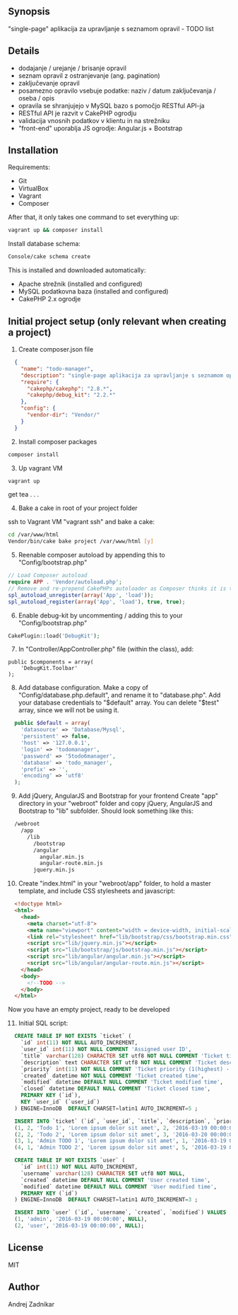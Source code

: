 ## Synopsis
"single-page" aplikacija za upravljanje s seznamom opravil - TODO list

## Details
- dodajanje / urejanje / brisanje opravil
- seznam opravil z ostranjevanje (ang. pagination)
- zaključevanje opravil
- posamezno opravilo vsebuje podatke: naziv / datum zaključevanja / oseba / opis
- opravila se shranjujejo v MySQL bazo s pomočjo RESTful API-ja
- RESTful API je razvit v CakePHP ogrodju
- validacija vnosnih podatkov v klientu in na strežniku
- "front-end" uporablja JS ogrodje: Angular.js + Bootstrap

## Installation
Requirements:
- Git
- VirtualBox
- Vagrant
- Composer

After that, it only takes one command to set everything up:
```sh
vagrant up && composer install
```

Install database schema:
```sh
Console/cake schema create
```

This is installed and downloaded automatically:

- Apache strežnik (installed and configured)
- MySQL podatkovna baza (installed and configured)
- CakePHP 2.x ogrodje

## Initial project setup (only relevant when creating a project)

1. Create composer.json file
```json
  {
    "name": "todo-manager",
    "description": "single-page aplikacija za upravljanje s seznamom opravil - TODO list",
    "require": {
      "cakephp/cakephp": "2.8.*",
      "cakephp/debug_kit": "2.2.*"
    },
    "config": {
      "vendor-dir": "Vendor/"
    }
  }
```

2. Install composer packages
```sh
composer install
```

3. Up vagrant VM
```sh
vagrant up
```
get tea . . .

4. Bake a cake in root of your project folder

  ssh to Vagrant VM "vagrant ssh" and bake a cake:
```sh
cd /var/www/html
Vendor/bin/cake bake project /var/www/html [y]
```

5. Reenable composer autoload by appending this to "Config/bootstrap.php"
```php
// Load Composer autoload
require APP . 'Vendor/autoload.php';
// Remove and re-prepend CakePHPs autoloader as Composer thinks it is the most important
spl_autoload_unregister(array('App', 'load'));
spl_autoload_register(array('App', 'load'), true, true);
```

6. Enable debug-kit by uncommenting / adding this to your "Config/bootstrap.php"
```php
CakePlugin::load('DebugKit');
```

7. In "Controller/AppController.php" file (within the class), add:
```
public $components = array(
    'DebugKit.Toolbar'
);
```

8. Add database configuration. Make a copy of "Config/database.php.default", and rename it to "database.php". Add your database credentials to "$default" array. You can delete "$test" array, since we will not be using it.
```php
  public $default = array(
    'datasource' => 'Database/Mysql',
    'persistent' => false,
    'host' => '127.0.0.1',
    'login' => 'todomanager',
    'password' => '5todo6manager',
    'database' => 'todo_manager',
    'prefix' => '',
    'encoding' => 'utf8'
  );
```

9. Add jQuery, AngularJS and Bootstrap for your frontend
  Create "app" directory in your "webroot" folder and copy jQuery, AngularJS and Bootstrap to "lib" subfolder. Should look something like this:
```sh
  /webroot
    /app
      /lib
        /bootstrap
        /angular
          angular.min.js
          angular-route.min.js
        jquery.min.js
```

10. Create "index.html" in your "webroot/app" folder, to hold a master template, and include CSS stylesheets and javascript:
```html
  <!doctype html>
  <html>
    <head>
      <meta charset="utf-8">
      <meta name="viewport" content="width = device-width, initial-scale = 1">
      <link rel="stylesheet" href="lib/bootstrap/css/bootstrap.min.css">
      <script src="lib/jquery.min.js"></script>
      <script src="lib/bootstrap/js/bootstrap.min.js"></script>
      <script src="lib/angular/angular.min.js"></script>
      <script src="lib/angular/angular-route.min.js"></script>
    </head>
    <body>
      <!--TODO -->
    </body>
  </html>
```
  Now you have an empty project, ready to be developed

11. Initial SQL script:
```sql
  CREATE TABLE IF NOT EXISTS `ticket` (
    `id` int(11) NOT NULL AUTO_INCREMENT,
    `user_id` int(11) NOT NULL COMMENT 'Assigned user ID',
    `title` varchar(128) CHARACTER SET utf8 NOT NULL COMMENT 'Ticket title',
    `description` text CHARACTER SET utf8 NOT NULL COMMENT 'Ticket description',
    `priority` int(11) NOT NULL COMMENT 'Ticket priority (1(highest) - 5(lowest))',
    `created` datetime NOT NULL COMMENT 'Ticket created time',
    `modified` datetime DEFAULT NULL COMMENT 'Ticket modified time',
    `closed` datetime DEFAULT NULL COMMENT 'Ticket closed time',
    PRIMARY KEY (`id`),
    KEY `user_id` (`user_id`)
  ) ENGINE=InnoDB  DEFAULT CHARSET=latin1 AUTO_INCREMENT=5 ;

  INSERT INTO `ticket` (`id`, `user_id`, `title`, `description`, `priority`, `created`, `modified`, `closed`) VALUES
  (1, 2, 'Todo 1', 'Lorem ipsum dolor sit amet', 2, '2016-03-19 00:00:00', NULL, NULL),
  (2, 2, 'Todo 2', 'Lorem ipsum dolor sit amet', 3, '2016-03-20 00:00:00', NULL, NULL),
  (3, 1, 'Admin TODO 1', 'Lorem ipsum dolor sit amet', 1, '2016-03-19 00:00:00', NULL, NULL),
  (4, 1, 'Admin TODO 2', 'Lorem ipsum dolor sit amet', 5, '2016-03-19 00:00:00', '2016-03-20 00:00:00', NULL);

  CREATE TABLE IF NOT EXISTS `user` (
    `id` int(11) NOT NULL AUTO_INCREMENT,
    `username` varchar(128) CHARACTER SET utf8 NOT NULL,
    `created` datetime DEFAULT NULL COMMENT 'User created time',
    `modified` datetime DEFAULT NULL COMMENT 'User modified time',
    PRIMARY KEY (`id`)
  ) ENGINE=InnoDB  DEFAULT CHARSET=latin1 AUTO_INCREMENT=3 ;

  INSERT INTO `user` (`id`, `username`, `created`, `modified`) VALUES
  (1, 'admin', '2016-03-19 00:00:00', NULL),
  (2, 'user', '2016-03-19 00:00:00', NULL);
```

## License
MIT

## Author
Andrej Zadnikar
